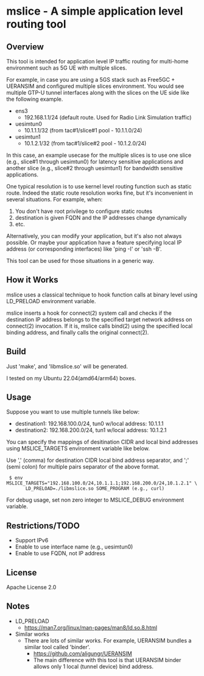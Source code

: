 # mslice - A simple application level routing tool

## Overview

This tool is intended for application level IP traffic routing for
multi-home environment such as 5G UE with multiple slices.

For example, in case you are using a 5GS stack such as Free5GC + UERANSIM
and configured multiple slices environment. You would see multiple
GTP-U tunnel interfaces along with the slices on the UE side like
the following example.

* ens3
    * 192.168.1.1/24 (default route. Used for Radio Link Simulation traffic)
* uesimtun0
    * 10.1.1.1/32  (from tac#1/slice#1 pool - 10.1.1.0/24)
* uesimtun1
    * 10.1.2.1/32  (from tac#1/slice#2 pool - 10.1.2.0/24)

In this case, an example usecase for the multiple slices is to use
one slice (e.g., slice#1 through uesimtun0) for latency sensitive applications
and another slice (e.g., slice#2 through uesimtun1) for bandwidth sensitive
applications.

One typical resolution is to use kernel level routing function such as static route.
Indeed the static route resolution works fine, but it's inconvenient
in several situations. For example, when:

1. You don't have root privilege to configure static routes
2. destination is given FQDN and the IP addresses change dynamically
3. etc.

Alternatively, you can modify your application, but it's also not always
possible. Or maybe your application have a feature specifying
local IP address (or corresponding interfaces) like 'ping -I' or 'ssh -B'.

This tool can be used for those situations in a generic way.


## How it Works

mslice uses a classical technique to hook function calls at binary level
using LD_PRELOAD environment variable.

mslice inserts a hook for connect(2) system call and checks
if the destination IP address belongs to the specified target network address
on connect(2) invocation.
If it is, mslice calls bind(2) using the specified local binding address, and
finally calls the original connect(2).

## Build

Just 'make', and 'libmslice.so' will be generated.

I tested on my Ubuntu 22.04(amd64/arm64) boxes.

## Usage

Suppose you want to use multiple tunnels like below:
* destination1: 192.168.100.0/24, tun0 w/local address: 10.1.1.1
* destination2: 192.168.200.0/24, tun1 w/local address: 10.1.2.1

You can specify the mappings of desitination CIDR and local bind addresses
using MSLICE_TARGETS environment variable like below.

Use ',' (comma) for destination CIDR local bind address separator, and
';' (semi colon) for multiple pairs separator of the above format.

```
 $ env MSLICE_TARGETS="192.168.100.0/24,10.1.1.1;192.168.200.0/24,10.1.2.1" \
       LD_PRELOAD=./libmslice.so SOME_PROGRAM (e.g., curl)
```

For debug usage, set non zero integer to MSLICE_DEBUG environment variable.

## Restrictions/TODO
* Support IPv6
* Enable to use interface name (e.g., uesimtun0)
* Enable to use FQDN, not IP address

## License

Apache License 2.0

## Notes

* LD_PRELOAD
  * https://man7.org/linux/man-pages/man8/ld.so.8.html
* Similar works
  * There are lots of similar works. For example, UERANSIM bundles a similar
tool called 'binder'.
    * https://github.com/aligungr/UERANSIM
    * The main difference with this tool is that UERANSIM binder allows
    only 1 local (tunnel device) bind address.
